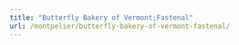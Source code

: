 ```yaml
---
title: "Butterfly Bakery of Vermont;Fastenal"
url: /montpelier/butterfly-bakery-of-vermont-fastenal/
---
```

